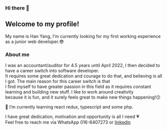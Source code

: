 ### Hi there 👋<br>

## Welcome to my profile! <br>
My name is Han Yang, I'm currently looking for my first working experience as a junior web developer.:sunglasses: <br>

### About me <br>
I was an accountant/auditor for 4.5 years until April 2022, I then decided to have a career switch into software developer. <br>
It requires some great dedication and courage to do that, and believing is all I got. The main reason for this career switch is that  <br>
I find myself to have greater passion in this field as it requires constant learning and building new stuff. I like to work around creativity <br>
because it is fun, and it surely feels great to make new things happening!:kissing: <br>

🌱 I’m currently learning react redux, typescript and some php.  <br>

I have great dedication, motivation and opportunity is all I need :heartpulse: <br> 
Feel free to reach me via WhatsApp 016-6407273 or [linkedin](https://www.linkedin.com/in/han-yang-2a2879256/) <br>


<!--
**git-hanyang/git-hanyang** is a ✨ _special_ ✨ repository because its `README.md` (this file) appears on your GitHub profile.

Here are some ideas to get you started:

- 🔭 I’m currently working on ...
- 🌱 I’m currently learning ...
- 👯 I’m looking to collaborate on ...
- 🤔 I’m looking for help with ...
- 💬 Ask me about ...
- 📫 How to reach me: ...
- 😄 Pronouns: ...
- ⚡ Fun fact: ...
-->

